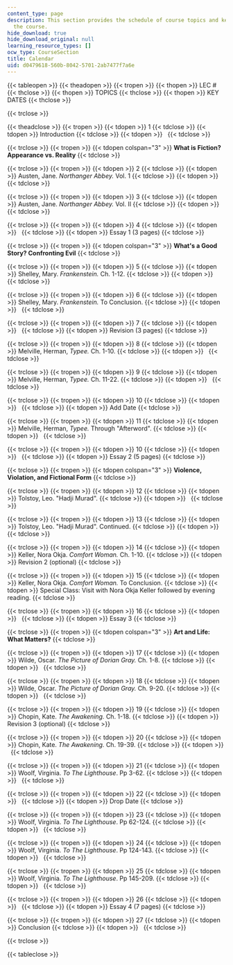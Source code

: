 ```yaml
---
content_type: page
description: This section provides the schedule of course topics and key dates for
  the course.
hide_download: true
hide_download_original: null
learning_resource_types: []
ocw_type: CourseSection
title: Calendar
uid: d0479618-560b-8042-5701-2ab7477f7a6e
---
```


{{< tableopen >}}
{{< theadopen >}}
{{< tropen >}}
{{< thopen >}}
LEC #
{{< thclose >}}
{{< thopen >}}
TOPICS
{{< thclose >}}
{{< thopen >}}
KEY DATES
{{< thclose >}}

{{< trclose >}}

{{< theadclose >}}
{{< tropen >}}
{{< tdopen >}}
1
{{< tdclose >}}
{{< tdopen >}}
Introduction
{{< tdclose >}}
{{< tdopen >}}
 
{{< tdclose >}}

{{< trclose >}}
{{< tropen >}}
{{< tdopen colspan="3" >}}
**What is Fiction? Appearance vs. Reality**
{{< tdclose >}}

{{< trclose >}}
{{< tropen >}}
{{< tdopen >}}
2
{{< tdclose >}}
{{< tdopen >}}
Austen, Jane. _Northanger Abbey._ Vol. 1
{{< tdclose >}}
{{< tdopen >}}
 
{{< tdclose >}}

{{< trclose >}}
{{< tropen >}}
{{< tdopen >}}
3
{{< tdclose >}}
{{< tdopen >}}
Austen, Jane. _Northanger Abbey._ Vol. II
{{< tdclose >}}
{{< tdopen >}}
 
{{< tdclose >}}

{{< trclose >}}
{{< tropen >}}
{{< tdopen >}}
4
{{< tdclose >}}
{{< tdopen >}}
 
{{< tdclose >}}
{{< tdopen >}}
Essay 1 (3 pages)
{{< tdclose >}}

{{< trclose >}}
{{< tropen >}}
{{< tdopen colspan="3" >}}
**What's a Good Story? Confronting Evil**
{{< tdclose >}}

{{< trclose >}}
{{< tropen >}}
{{< tdopen >}}
5
{{< tdclose >}}
{{< tdopen >}}
Shelley, Mary. _Frankenstein._ Ch. 1-12.
{{< tdclose >}}
{{< tdopen >}}
 
{{< tdclose >}}

{{< trclose >}}
{{< tropen >}}
{{< tdopen >}}
6
{{< tdclose >}}
{{< tdopen >}}
Shelley, Mary. _Frankenstein._ To Conclusion.
{{< tdclose >}}
{{< tdopen >}}
 
{{< tdclose >}}

{{< trclose >}}
{{< tropen >}}
{{< tdopen >}}
7
{{< tdclose >}}
{{< tdopen >}}
 
{{< tdclose >}}
{{< tdopen >}}
Revision (3 pages)
{{< tdclose >}}

{{< trclose >}}
{{< tropen >}}
{{< tdopen >}}
8
{{< tdclose >}}
{{< tdopen >}}
Melville, Herman, _Typee._ Ch. 1-10.
{{< tdclose >}}
{{< tdopen >}}
 
{{< tdclose >}}

{{< trclose >}}
{{< tropen >}}
{{< tdopen >}}
9
{{< tdclose >}}
{{< tdopen >}}
Melville, Herman, _Typee._ Ch. 11-22.
{{< tdclose >}}
{{< tdopen >}}
 
{{< tdclose >}}

{{< trclose >}}
{{< tropen >}}
{{< tdopen >}}
10
{{< tdclose >}}
{{< tdopen >}}
 
{{< tdclose >}}
{{< tdopen >}}
Add Date
{{< tdclose >}}

{{< trclose >}}
{{< tropen >}}
{{< tdopen >}}
11
{{< tdclose >}}
{{< tdopen >}}
Melville, Herman, _Typee._ Through "Afterword".
{{< tdclose >}}
{{< tdopen >}}
 
{{< tdclose >}}

{{< trclose >}}
{{< tropen >}}
{{< tdopen >}}
10
{{< tdclose >}}
{{< tdopen >}}
 
{{< tdclose >}}
{{< tdopen >}}
Essay 2 (5 pages)
{{< tdclose >}}

{{< trclose >}}
{{< tropen >}}
{{< tdopen colspan="3" >}}
**Violence, Violation, and Fictional Form**
{{< tdclose >}}

{{< trclose >}}
{{< tropen >}}
{{< tdopen >}}
12
{{< tdclose >}}
{{< tdopen >}}
Tolstoy, Leo. "Hadji Murad".
{{< tdclose >}}
{{< tdopen >}}
 
{{< tdclose >}}

{{< trclose >}}
{{< tropen >}}
{{< tdopen >}}
13
{{< tdclose >}}
{{< tdopen >}}
Tolstoy, Leo. "Hadji Murad". Continued.
{{< tdclose >}}
{{< tdopen >}}
 
{{< tdclose >}}

{{< trclose >}}
{{< tropen >}}
{{< tdopen >}}
14
{{< tdclose >}}
{{< tdopen >}}
Keller, Nora Okja. _Comfort Woman._ Ch. 1-10.
{{< tdclose >}}
{{< tdopen >}}
Revision 2 (optional)
{{< tdclose >}}

{{< trclose >}}
{{< tropen >}}
{{< tdopen >}}
15
{{< tdclose >}}
{{< tdopen >}}
Keller, Nora Okja. _Comfort Woman._ To Conclusion.
{{< tdclose >}}
{{< tdopen >}}
Special Class: Visit with Nora Okja Keller followed by evening reading.
{{< tdclose >}}

{{< trclose >}}
{{< tropen >}}
{{< tdopen >}}
16
{{< tdclose >}}
{{< tdopen >}}
 
{{< tdclose >}}
{{< tdopen >}}
Essay 3
{{< tdclose >}}

{{< trclose >}}
{{< tropen >}}
{{< tdopen colspan="3" >}}
**Art and Life: What Matters?**
{{< tdclose >}}

{{< trclose >}}
{{< tropen >}}
{{< tdopen >}}
17
{{< tdclose >}}
{{< tdopen >}}
Wilde, Oscar. _The Picture of Dorian Gray._ Ch. 1-8.
{{< tdclose >}}
{{< tdopen >}}
 
{{< tdclose >}}

{{< trclose >}}
{{< tropen >}}
{{< tdopen >}}
18
{{< tdclose >}}
{{< tdopen >}}
Wilde, Oscar. _The Picture of Dorian Gray._ Ch. 9-20.
{{< tdclose >}}
{{< tdopen >}}
 
{{< tdclose >}}

{{< trclose >}}
{{< tropen >}}
{{< tdopen >}}
19
{{< tdclose >}}
{{< tdopen >}}
Chopin, Kate. _The Awakening._ Ch. 1-18.
{{< tdclose >}}
{{< tdopen >}}
Revision 3 (optional)
{{< tdclose >}}

{{< trclose >}}
{{< tropen >}}
{{< tdopen >}}
20
{{< tdclose >}}
{{< tdopen >}}
Chopin, Kate. _The Awakening._ Ch. 19-39.
{{< tdclose >}}
{{< tdopen >}}
 
{{< tdclose >}}

{{< trclose >}}
{{< tropen >}}
{{< tdopen >}}
21
{{< tdclose >}}
{{< tdopen >}}
Woolf, Virginia. _To The Lighthouse_. Pp 3-62.
{{< tdclose >}}
{{< tdopen >}}
 
{{< tdclose >}}

{{< trclose >}}
{{< tropen >}}
{{< tdopen >}}
22
{{< tdclose >}}
{{< tdopen >}}
 
{{< tdclose >}}
{{< tdopen >}}
Drop Date
{{< tdclose >}}

{{< trclose >}}
{{< tropen >}}
{{< tdopen >}}
23
{{< tdclose >}}
{{< tdopen >}}
Woolf, Virginia. _To The Lighthouse_. Pp 62-124.
{{< tdclose >}}
{{< tdopen >}}
 
{{< tdclose >}}

{{< trclose >}}
{{< tropen >}}
{{< tdopen >}}
24
{{< tdclose >}}
{{< tdopen >}}
Woolf, Virginia. _To The Lighthouse_. Pp 124-143.
{{< tdclose >}}
{{< tdopen >}}
 
{{< tdclose >}}

{{< trclose >}}
{{< tropen >}}
{{< tdopen >}}
25
{{< tdclose >}}
{{< tdopen >}}
Woolf, Virginia. _To The Lighthouse_. Pp 145-209.
{{< tdclose >}}
{{< tdopen >}}
 
{{< tdclose >}}

{{< trclose >}}
{{< tropen >}}
{{< tdopen >}}
26
{{< tdclose >}}
{{< tdopen >}}
 
{{< tdclose >}}
{{< tdopen >}}
Essay 4 (7 pages)
{{< tdclose >}}

{{< trclose >}}
{{< tropen >}}
{{< tdopen >}}
27
{{< tdclose >}}
{{< tdopen >}}
Conclusion
{{< tdclose >}}
{{< tdopen >}}
 
{{< tdclose >}}

{{< trclose >}}

{{< tableclose >}}